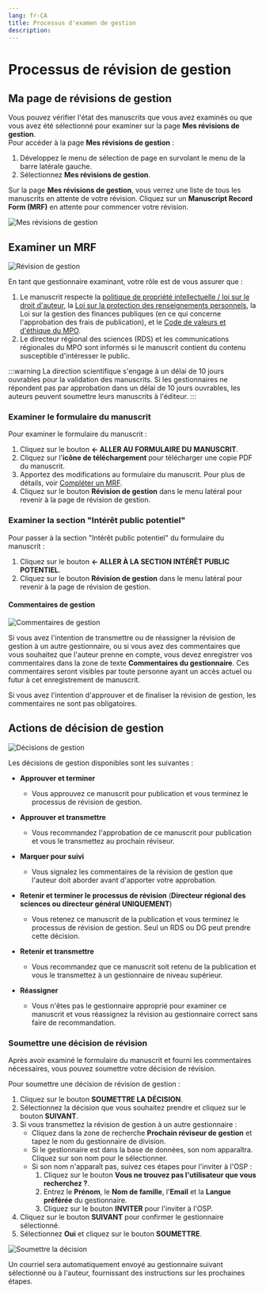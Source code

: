 ```yaml
---
lang: fr-CA
title: Processus d'examen de gestion
description:
---
```


# Processus de révision de gestion

## Ma page de révisions de gestion

Vous pouvez vérifier l'état des manuscrits que vous avez examinés ou que vous avez été sélectionné pour examiner sur la page **Mes révisions de gestion**.  
Pour accéder à la page **Mes révisions de gestion** :

1. Développez le menu de sélection de page en survolant le menu de la barre latérale gauche.
2. Sélectionnez **Mes révisions de gestion**.

Sur la page **Mes révisions de gestion**, vous verrez une liste de tous les manuscrits en attente de votre révision. Cliquez sur un **Manuscript Record Form (MRF)** en attente pour commencer votre révision.

![Mes révisions de gestion](/images/third-party/my_management_reviews_fr.png)

## Examiner un MRF

![Révision de gestion](/images/third-party/management_review_fr.png)

En tant que gestionnaire examinant, votre rôle est de vous assurer que :

1. Le manuscrit respecte la [politique de propriété intellectuelle / loi sur le droit d'auteur](https://www.dfo-mpo.gc.ca/copyright-droits-eng.htm), la [Loi sur la protection des renseignements personnels](https://www.priv.gc.ca/en/privacy-topics/privacy-laws-in-canada/the-privacy-act/pa_brief/), la Loi sur la gestion des finances publiques (en ce qui concerne l'approbation des frais de publication), et le [Code de valeurs et d'éthique du MPO](https://www.dfo-mpo.gc.ca/reports-rapports/vicr-virc/vicr-virc2012-eng.htm).
2. Le directeur régional des sciences (RDS) et les communications régionales du MPO sont informés si le manuscrit contient du contenu susceptible d'intéresser le public.

:::warning
La direction scientifique s'engage à un délai de 10 jours ouvrables pour la validation des manuscrits. Si les gestionnaires ne répondent pas par approbation dans un délai de 10 jours ouvrables, les auteurs peuvent soumettre leurs manuscrits à l'éditeur.
:::

### Examiner le formulaire du manuscrit

Pour examiner le formulaire du manuscrit :

1. Cliquez sur le bouton **<- ALLER AU FORMULAIRE DU MANUSCRIT**.
2. Cliquez sur l'**icône de téléchargement** pour télécharger une copie PDF du manuscrit.
3. Apportez des modifications au formulaire du manuscrit. Pour plus de détails, voir [Compléter un MRF](/fr/third-party/manuscript-record-form.md).
4. Cliquez sur le bouton **Révision de gestion** dans le menu latéral pour revenir à la page de révision de gestion.

### Examiner la section "Intérêt public potentiel"

Pour passer à la section "Intérêt public potentiel" du formulaire du manuscrit :

1. Cliquez sur le bouton **<- ALLER À LA SECTION INTÉRÊT PUBLIC POTENTIEL**.
2. Cliquez sur le bouton **Révision de gestion** dans le menu latéral pour revenir à la page de révision de gestion.

#### Commentaires de gestion

![Commentaires de gestion](/images/third-party/management_comments_fr.png)

Si vous avez l'intention de transmettre ou de réassigner la révision de gestion à un autre gestionnaire, ou si vous avez des commentaires que vous souhaitez que l'auteur prenne en compte, vous devez enregistrer vos commentaires dans la zone de texte **Commentaires du gestionnaire**. Ces commentaires seront visibles par toute personne ayant un accès actuel ou futur à cet enregistrement de manuscrit.

Si vous avez l'intention d'approuver et de finaliser la révision de gestion, les commentaires ne sont pas obligatoires.

## Actions de décision de gestion

![Décisions de gestion](/images/third-party/decision_fr.png)

Les décisions de gestion disponibles sont les suivantes :

- **Approuver et terminer**  
  - Vous approuvez ce manuscrit pour publication et vous terminez le processus de révision de gestion.
  
- **Approuver et transmettre**  
  - Vous recommandez l'approbation de ce manuscrit pour publication et vous le transmettez au prochain réviseur.

- **Marquer pour suivi**  
  - Vous signalez les commentaires de la révision de gestion que l'auteur doit aborder avant d'apporter votre approbation.

- **Retenir et terminer le processus de révision** (**Directeur régional des sciences ou directeur général UNIQUEMENT**)  
  - Vous retenez ce manuscrit de la publication et vous terminez le processus de révision de gestion. Seul un RDS ou DG peut prendre cette décision.

- **Retenir et transmettre**  
  - Vous recommandez que ce manuscrit soit retenu de la publication et vous le transmettez à un gestionnaire de niveau supérieur.

- **Réassigner**  
  - Vous n'êtes pas le gestionnaire approprié pour examiner ce manuscrit et vous réassignez la révision au gestionnaire correct sans faire de recommandation.

### Soumettre une décision de révision

Après avoir examiné le formulaire du manuscrit et fourni les commentaires nécessaires, vous pouvez soumettre votre décision de révision.

Pour soumettre une décision de révision de gestion :

1. Cliquez sur le bouton **SOUMETTRE LA DÉCISION**.
2. Sélectionnez la décision que vous souhaitez prendre et cliquez sur le bouton **SUIVANT**.
3. Si vous transmettez la révision de gestion à un autre gestionnaire :
   - Cliquez dans la zone de recherche **Prochain réviseur de gestion** et tapez le nom du gestionnaire de division.  
   - Si le gestionnaire est dans la base de données, son nom apparaîtra. Cliquez sur son nom pour le sélectionner.  
   - Si son nom n'apparaît pas, suivez ces étapes pour l'inviter à l'OSP :
     1. Cliquez sur le bouton **Vous ne trouvez pas l'utilisateur que vous recherchez ?**.
     2. Entrez le **Prénom**, le **Nom de famille**, l'**Email** et la **Langue préférée** du gestionnaire.
     3. Cliquez sur le bouton **INVITER** pour l'inviter à l'OSP.
4. Cliquez sur le bouton **SUIVANT** pour confirmer le gestionnaire sélectionné.
5. Sélectionnez **Oui** et cliquez sur le bouton **SOUMETTRE**.

![Soumettre la décision](/images/third-party/submit_decision_fr.png)

Un courriel sera automatiquement envoyé au gestionnaire suivant sélectionné ou à l'auteur, fournissant des instructions sur les prochaines étapes.